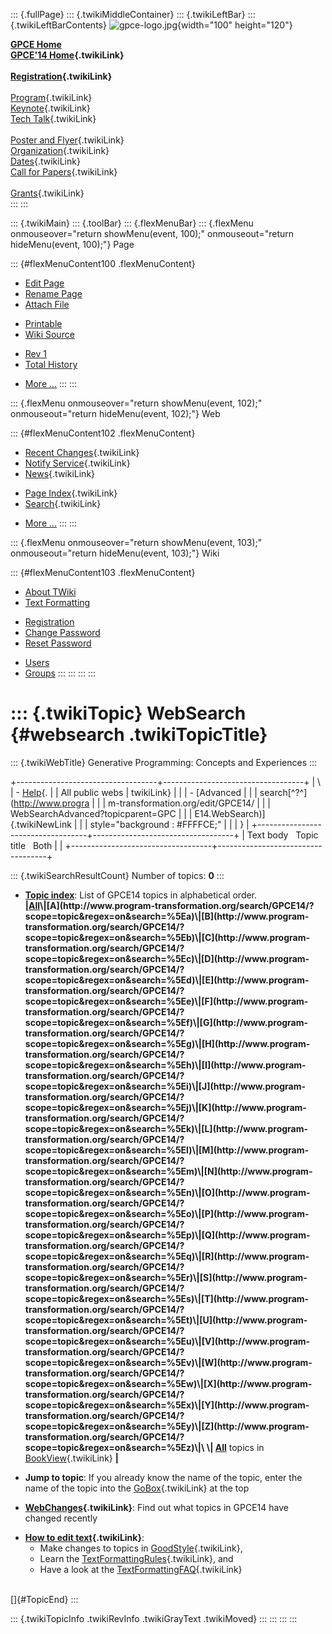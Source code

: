 ::: {.fullPage}
::: {.twikiMiddleContainer}
::: {.twikiLeftBar}
::: {.twikiLeftBarContents}
![gpce-logo.jpg](../pub/GPCE14/WebLeftBar/gpce-logo.jpg){width="100"
height="120"}

**[GPCE Home](http://program-transformation.org/Gpce)**\
**[GPCE\'14 Home](WebHome){.twikiLink}**\
\
**[Registration](GpceRegistration){.twikiLink}**\
\
[Program](ConferenceProgram){.twikiLink}\
[Keynote](KeynoteSpeakers){.twikiLink}\
[Tech Talk](TechTalk){.twikiLink}\
\
[Poster and Flyer](Poster){.twikiLink}\
[Organization](ConferenceOrganization){.twikiLink}\
[Dates](ImportantDates){.twikiLink}\
[Call for Papers](CallForPapers){.twikiLink}\
\
[Grants](Grants){.twikiLink}\
:::
:::

::: {.twikiMain}
::: {.toolBar}
::: {.flexMenuBar}
::: {.flexMenu onmouseover="return showMenu(event, 100);" onmouseout="return hideMenu(event, 100);"}
Page

::: {#flexMenuContent100 .flexMenuContent}
-   [Edit
    Page](http://www.program-transformation.org/edit/GPCE14/WebSearch?t=1536827559)
-   [Rename
    Page](http://www.program-transformation.org/rename/GPCE14/WebSearch)
-   [Attach
    File](http://www.program-transformation.org/attach/GPCE14/WebSearch)

<!-- -->

-   [Printable](http://www.program-transformation.org/view/GPCE14/WebSearch?skin=print.pattern)
-   [Wiki
    Source](http://www.program-transformation.org/view/GPCE14/WebSearch?skin=text&raw=on&contenttype=text/plain)

<!-- -->

-   [Rev
    1](http://www.program-transformation.org/view/GPCE14/WebSearch?rev=1.1)
-   [Total
    History](http://www.program-transformation.org/rdiff/GPCE14/WebSearch)

<!-- -->

-   [More
    \...](http://www.program-transformation.org/oops/GPCE14/WebSearch?template=oopsmore&param1=1.1&param2=1.1)
:::
:::

::: {.flexMenu onmouseover="return showMenu(event, 102);" onmouseout="return hideMenu(event, 102);"}
Web

::: {#flexMenuContent102 .flexMenuContent}
-   [Recent Changes](WebChanges){.twikiLink}
-   [Notify Service](WebNotify){.twikiLink}
-   [News](WebNews){.twikiLink}

<!-- -->

-   [Page Index](WebIndex){.twikiLink}
-   [Search](WebSearch){.twikiLink}

<!-- -->

-   [More
    \...](http://www.program-transformation.org/oops/GPCE14/WebSearch?template=oopsmore&param1=1.1&param2=1.1)
:::
:::

::: {.flexMenu onmouseover="return showMenu(event, 103);" onmouseout="return hideMenu(event, 103);"}
Wiki

::: {#flexMenuContent103 .flexMenuContent}
-   [About
    TWiki](http://www.program-transformation.org/view/TWiki/WebHome)
-   [Text
    Formatting](http://www.program-transformation.org/view/TWiki/TextFormattingRules)

<!-- -->

-   [Registration](http://www.program-transformation.org/view/TWiki/TWikiRegistration)
-   [Change
    Password](http://www.program-transformation.org/view/TWiki/ChangePassword)
-   [Reset
    Password](http://www.program-transformation.org/view/TWiki/ResetPassword)

<!-- -->

-   [Users](http://www.program-transformation.org/view/Main/TWikiUsers)
-   [Groups](http://www.program-transformation.org/view/Main/TWikiGroups)
:::
:::
:::
:::

::: {.twikiTopic}
WebSearch {#websearch .twikiTopicTitle}
=========

::: {.twikiWebTitle}
Generative Programming: Concepts and Experiences
:::

+-----------------------------------+-----------------------------------+
| \                                 | -   [Help](../TWiki/SearchHelp){. |
| All public webs                   | twikiLink}                        |
|                                   | -   [Advanced                     |
|                                   |     search[^?^](http://www.progra |
|                                   | m-transformation.org/edit/GPCE14/ |
|                                   | WebSearchAdvanced?topicparent=GPC |
|                                   | E14.WebSearch)]{.twikiNewLink     |
|                                   |     style="background : #FFFFCE;" |
|                                   | }                                 |
+-----------------------------------+-----------------------------------+
| Text body   Topic title   Both    |                                   |
+-----------------------------------+-----------------------------------+

::: {.twikiSearchResultCount}
Number of topics: **0**
:::

-   **[Topic
    index](http://www.program-transformation.org/search/GPCE14/?scope=topic&regex=on&search=\.*)**:
    List of GPCE14 topics in alphabetical order.\
    **\|[All](http://www.program-transformation.org/search/GPCE14/?scope=topic&regex=on&search=\.*)\|[A](http://www.program-transformation.org/search/GPCE14/?scope=topic&regex=on&search=%5Ea)\|[B](http://www.program-transformation.org/search/GPCE14/?scope=topic&regex=on&search=%5Eb)\|[C](http://www.program-transformation.org/search/GPCE14/?scope=topic&regex=on&search=%5Ec)\|[D](http://www.program-transformation.org/search/GPCE14/?scope=topic&regex=on&search=%5Ed)\|[E](http://www.program-transformation.org/search/GPCE14/?scope=topic&regex=on&search=%5Ee)\|[F](http://www.program-transformation.org/search/GPCE14/?scope=topic&regex=on&search=%5Ef)\|[G](http://www.program-transformation.org/search/GPCE14/?scope=topic&regex=on&search=%5Eg)\|[H](http://www.program-transformation.org/search/GPCE14/?scope=topic&regex=on&search=%5Eh)\|[I](http://www.program-transformation.org/search/GPCE14/?scope=topic&regex=on&search=%5Ei)\|[J](http://www.program-transformation.org/search/GPCE14/?scope=topic&regex=on&search=%5Ej)\|[K](http://www.program-transformation.org/search/GPCE14/?scope=topic&regex=on&search=%5Ek)\|[L](http://www.program-transformation.org/search/GPCE14/?scope=topic&regex=on&search=%5El)\|[M](http://www.program-transformation.org/search/GPCE14/?scope=topic&regex=on&search=%5Em)\|[N](http://www.program-transformation.org/search/GPCE14/?scope=topic&regex=on&search=%5En)\|[O](http://www.program-transformation.org/search/GPCE14/?scope=topic&regex=on&search=%5Eo)\|[P](http://www.program-transformation.org/search/GPCE14/?scope=topic&regex=on&search=%5Ep)\|[Q](http://www.program-transformation.org/search/GPCE14/?scope=topic&regex=on&search=%5Eq)\|[R](http://www.program-transformation.org/search/GPCE14/?scope=topic&regex=on&search=%5Er)\|[S](http://www.program-transformation.org/search/GPCE14/?scope=topic&regex=on&search=%5Es)\|[T](http://www.program-transformation.org/search/GPCE14/?scope=topic&regex=on&search=%5Et)\|[U](http://www.program-transformation.org/search/GPCE14/?scope=topic&regex=on&search=%5Eu)\|[V](http://www.program-transformation.org/search/GPCE14/?scope=topic&regex=on&search=%5Ev)\|[W](http://www.program-transformation.org/search/GPCE14/?scope=topic&regex=on&search=%5Ew)\|[X](http://www.program-transformation.org/search/GPCE14/?scope=topic&regex=on&search=%5Ex)\|[Y](http://www.program-transformation.org/search/GPCE14/?scope=topic&regex=on&search=%5Ey)\|[Z](http://www.program-transformation.org/search/GPCE14/?scope=topic&regex=on&search=%5Ez)\|\
    \|
    [All](http://www.program-transformation.org/search/GPCE14/?scope=topic&regex=on&bookview=on&search=\.*)**
    topics in [BookView](../TWiki/BookView){.twikiLink} **\|**

<!-- -->

-   **Jump to topic**: If you already know the name of the topic, enter
    the name of the topic into the [GoBox](../TWiki/GoBox){.twikiLink}
    at the top

<!-- -->

-   **[WebChanges](../TWiki/WebChanges){.twikiLink}**: Find out what
    topics in GPCE14 have changed recently

<!-- -->

-   **[How to edit text](../TWiki/GoodStyle){.twikiLink}**:
    -   Make changes to topics in
        [GoodStyle](../TWiki/GoodStyle){.twikiLink},
    -   Learn the
        [TextFormattingRules](../TWiki/TextFormattingRules){.twikiLink},
        and
    -   Have a look at the
        [TextFormattingFAQ](../TWiki/TextFormattingFAQ){.twikiLink}

\
[]{#TopicEnd}
:::

::: {.twikiTopicInfo .twikiRevInfo .twikiGrayText .twikiMoved}
:::
:::
:::
:::
